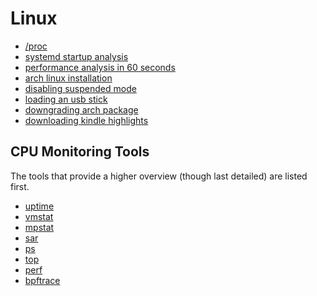 # Linux

- [/proc](linux/proc.md)
- [systemd startup analysis](linux/systemd_startup_analysis.md)
- [performance analysis in 60 seconds](linux/perf_analysis_in_60_sec.md)
- [arch linux installation](linux/arch_linux_installation.md)
- [disabling suspended mode](linux/disabling_suspended_mode.md)
- [loading an usb stick](linux/loading_an_usb_stick.md)
- [downgrading arch package](linux/downgrading_arch_package.md)
- [downloading kindle highlights](linux/downloading_kindle_highlights.md)

## CPU Monitoring Tools

The tools that provide a higher overview (though last detailed) are listed
first.

- [uptime](linux/cpu_monitoring_tools/uptime.md)
- [vmstat](linux/cpu_monitoring_tools/vmstat.md)
- [mpstat](linux/cpu_monitoring_tools/mpstat.md)
- [sar](linux/cpu_monitoring_tools/sar.md)
- [ps](linux/cpu_monitoring_tools/ps.md)
- [top](linux/cpu_monitoring_tools/top.md)
- [perf](linux/cpu_monitoring_tools/perf.md)
- [bpftrace](linux/cpu_monitoring_tools/bpftrace.md)
